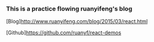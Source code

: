 
### This is a practice flowing ruanyifeng's blog
[Blog]<http://www.ruanyifeng.com/blog/2015/03/react.html>

[Github]<https://github.com/ruanyf/react-demos>

